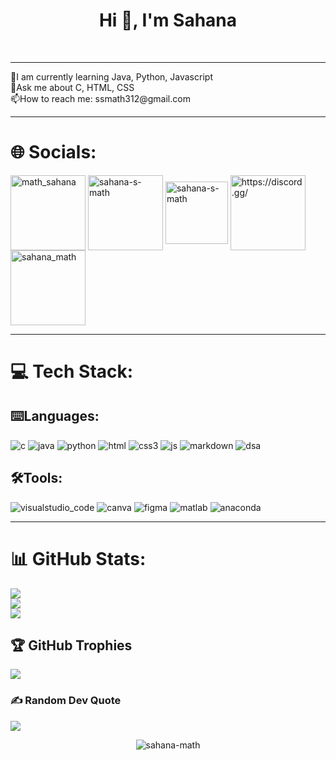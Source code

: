 

<h1 align="center">Hi 👋, I'm Sahana</h1>
<br><hr>
🌱I am currently learning Java, Python, Javascript<br>💭Ask me about C, HTML, CSS<br>📫How to reach me: ssmath312@gmail.com

<hr>

# 🌐 Socials:
<a href="https://instagram.com/math_sahana" target="blank"><img align="center" src="https://user-images.githubusercontent.com/113685013/210164948-d5893ac7-4daa-4d19-aeda-7ee82778884f.svg" alt="math_sahana" height="120" width="120" /></a>
<a href="https://www.linkedin.com/in/sahana-s-math-41989223a/" target="blank"><img align="center" src="https://user-images.githubusercontent.com/113685013/210164950-481b81a3-6d95-439c-9de8-faf7b9094437.svg" alt="sahana-s-math" height="120" width="120" /></a>
<a href="https://mail.google.com/mail/u/0/?tab=rm&ogbl#inbox" target="blank"><img align="center" src="https://user-images.githubusercontent.com/113685013/210164961-432a6912-d230-42b3-aeff-25c68ba728de.svg" alt="sahana-s-math" height="100" width="100" /></a>
<a href="https://discord.gg/https://discord.gg/" target="blank"><img align="center" src="https://user-images.githubusercontent.com/113685013/210164942-53745a40-9e2c-4350-b150-22ebbe32cb34.svg" alt="https://discord.gg/" height="120" width="120" /></a>
<a href="https://twitter.com/sahana_math" target="blank"><img align="center" src="https://user-images.githubusercontent.com/113685013/210165274-94ea073d-5fcc-437d-8480-ccc700863641.svg" alt="sahana_math" height="120" width="120" /></a>
<br><hr>

# 💻 Tech Stack:

## ⌨️Languages:

![c](https://user-images.githubusercontent.com/113685013/210165114-5f9b8f95-4eed-4864-9019-6b33df450bd0.svg)
![java](https://user-images.githubusercontent.com/113685013/210165130-e41d0f0e-12a5-4730-9592-5a86bd65429a.svg)
![python](https://user-images.githubusercontent.com/113685013/210165134-a839ce34-7046-479b-a930-b4a467140146.svg)
![html](https://user-images.githubusercontent.com/113685013/210165128-4e9069a0-1cd2-4da7-a1fa-e3333ea1bedd.svg)
![css3](https://user-images.githubusercontent.com/113685013/210165182-9345d221-9915-4152-9ea0-ed7452cad792.svg)
![js](https://user-images.githubusercontent.com/113685013/210165139-f6216e1a-44c4-4a9e-afe3-89945f3f0140.svg)
![markdown](https://user-images.githubusercontent.com/113685013/210165200-574b59c8-6563-41a3-9694-26952f13f923.svg)
![dsa](https://user-images.githubusercontent.com/113685013/210165210-b1335a15-568c-4922-a5ae-b854b8726e3a.svg)

## 🛠️Tools:

![visualstudio_code](https://user-images.githubusercontent.com/113685013/210165266-20aa9b78-0de7-4184-b5ad-553be7661a0b.svg)
![canva](https://user-images.githubusercontent.com/113685013/210165297-5da2e88f-17bf-404f-a0a7-33cbb8563959.svg)
![figma](https://user-images.githubusercontent.com/113685013/210165295-98eb61d7-ed5a-4137-b17f-4ddd397bd348.svg)
![matlab](https://user-images.githubusercontent.com/113685013/210165290-31d0069d-7b46-484d-b6ed-dd0f23396e26.svg)
![anaconda](https://user-images.githubusercontent.com/113685013/210165299-24d6f26c-52d7-4e03-beca-700d6cd983d0.svg)
<br><hr>

# 📊 GitHub Stats:
![](https://github-readme-stats.vercel.app/api?username=Sahana-Math&theme=vision-friendly-dark&hide_border=false&include_all_commits=false&count_private=false)<br/>
![](https://github-readme-streak-stats.herokuapp.com/?user=Sahana-Math&theme=vision-friendly-dark&hide_border=false)<br/>
![](https://github-readme-stats.vercel.app/api/top-langs/?username=Sahana-Math&theme=vision-friendly-dark&hide_border=false&include_all_commits=false&count_private=false&layout=compact)

## 🏆 GitHub Trophies
![](https://github-profile-trophy.vercel.app/?username=Sahana-Math&theme=radical&no-frame=false&no-bg=false&margin-w=4)

### ✍️ Random Dev Quote
![](https://quotes-github-readme.vercel.app/api?type=horizontal&theme=radical)

<p align="center"> <img src="https://komarev.com/ghpvc/?username=sahana-math&label=Profile%20views&color=0e75b6&style=flat" alt="sahana-math" /> </p>




<!-- Proudly created with GPRM ( https://gprm.itsvg.in ) -->
